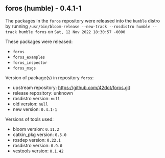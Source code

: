 ## foros (humble) - 0.4.1-1

The packages in the `foros` repository were released into the `humble` distro by running `/usr/bin/bloom-release --new-track --rosdistro humble --track humble foros` on `Sat, 12 Nov 2022 18:30:57 -0000`

These packages were released:
- `foros`
- `foros_examples`
- `foros_inspector`
- `foros_msgs`

Version of package(s) in repository `foros`:

- upstream repository: https://github.com/42dot/foros.git
- release repository: unknown
- rosdistro version: `null`
- old version: `null`
- new version: `0.4.1-1`

Versions of tools used:

- bloom version: `0.11.2`
- catkin_pkg version: `0.5.0`
- rosdep version: `0.22.1`
- rosdistro version: `0.9.0`
- vcstools version: `0.1.42`


